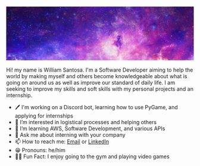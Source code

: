 ![My Profile Banner](Documents/Misc/Banner.png "Space Banner")

Hi! my name is William Santosa. I'm a Software Developer aiming to help the world by making myself and others become knowledgeable about what is going on around us as well as improve our standard of daily life. I am seeking to improve my skills and soft skills with my personal projects and an internship.
 
- 🖊️ I'm working on a Discord bot, learning how to use PyGame, and applying for internships
- 👀 I’m interested in logistical processes and helping others
- 🌱 I’m learning AWS, Software Development, and various APIs
- 💬 Ask me about interning with your company
- 📫 How to reach me: [Email](mailto:williamwsantosa@gmail.com) or [LinkedIn](https://www.linkedin.com/in/williamsantosa/)
- 😁 Pronouns: he/him
- 💪🏼 Fun Fact: I enjoy going to the gym and playing video games
